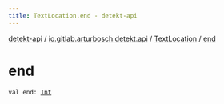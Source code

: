 ```yaml
---
title: TextLocation.end - detekt-api
---
```


[detekt-api](../../index.html) / [io.gitlab.arturbosch.detekt.api](../index.html) / [TextLocation](index.html) / [end](./end.html)

# end

`val end: `[`Int`](https://kotlinlang.org/api/latest/jvm/stdlib/kotlin/-int/index.html)